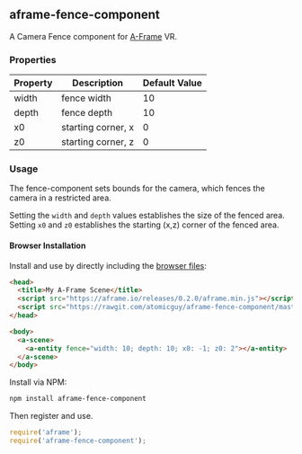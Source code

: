 ## aframe-fence-component

A Camera Fence component for [A-Frame](https://aframe.io) VR.

### Properties

| Property | Description | Default Value |
| -------- | ----------- | ------------- |
|   width  | fence width |        10     |
|   depth  | fence depth |        10     |
|   x0     | starting corner, x | 0      |
|   z0     | starting corner, z | 0      |

### Usage

The fence-component sets bounds for the camera, which fences the camera in a restricted area.

Setting the `width` and `depth` values establishes the size of the fenced area.
Setting `x0` and `z0` establishes the starting (x,z) corner of the fenced area.

#### Browser Installation

Install and use by directly including the [browser files](dist):

```html
<head>
  <title>My A-Frame Scene</title>
  <script src="https://aframe.io/releases/0.2.0/aframe.min.js"></script>
  <script src="https://rawgit.com/atomicguy/aframe-fence-component/master/dist/aframe-fence-component.min.js"></script>
</head>

<body>
  <a-scene>
    <a-entity fence="width: 10; depth: 10; x0: -1; z0: 2"></a-entity>
  </a-scene>
</body>

```
Install via NPM:

```bash
npm install aframe-fence-component
```

Then register and use.

```js
require('aframe');
require('aframe-fence-component');
```
